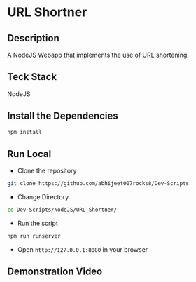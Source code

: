 # URL Shortner

## Description

A NodeJS Webapp that implements the use of URL shortening.

## Teck Stack

NodeJS

## Install the Dependencies

```bash
npm install
```

## Run Local

* Clone the repository

```bash
git clone https://github.com/abhijeet007rocks8/Dev-Scripts
```

* Change Directory

```bash
cd Dev-Scripts/NodeJS/URL_Shortner/
```

* Run the script

```bash
npm run runserver
```

* Open `http://127.0.0.1:8080` in your browser

## Demonstration Video

